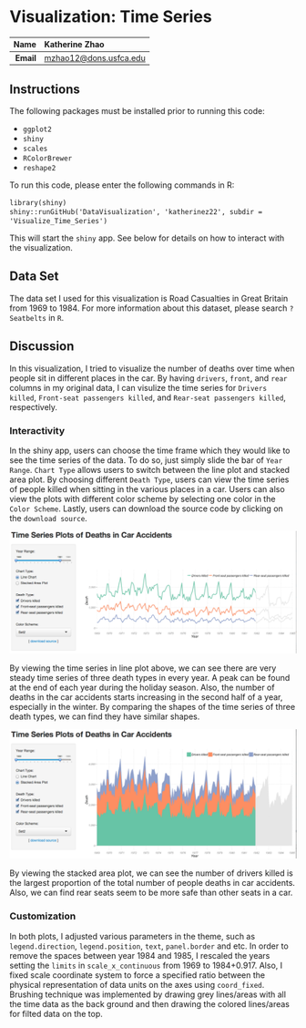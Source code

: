 Visualization: Time Series
==============================

| **Name**  | Katherine Zhao  |
|----------:|:-------------|
| **Email** | mzhao12@dons.usfca.edu |

## Instructions ##

The following packages must be installed prior to running this code:

- `ggplot2`
- `shiny`
- `scales`
- `RColorBrewer`
- `reshape2`

To run this code, please enter the following commands in R:

```
library(shiny)
shiny::runGitHub('DataVisualization', 'katherinez22', subdir = 'Visualize_Time_Series')
```

This will start the `shiny` app. See below for details on how to interact with the visualization.

## Data Set ##

The data set I used for this visualization is Road Casualties in Great Britain from 1969 to 1984. For more information about this dataset, please search `?Seatbelts` in `R`.

## Discussion ##

In this visualization, I tried to visualize the number of deaths over time when people sit in different places in the car. By having `drivers`, `front`, and `rear` columns in my original data, I can visulize the time series for `Drivers killed`, `Front-seat passengers killed`, and `Rear-seat passengers killed`, respectively.

### Interactivity ###

In the shiny app, users can choose the time frame which they would like to see the time series of the data. To do so, just simply slide the bar of `Year Range`. `Chart Type` allows users to switch between the line plot and stacked area plot. By choosing different `Death Type`, users can view the time series of people killed when sitting in the various places in a car. Users can also view the plots with different color scheme by selecting one color in the `Color Scheme`. Lastly, users can download the source code by clicking on the `download source`.

![Interactivity](lines.png)

By viewing the time series in line plot above, we can see there are very steady time series of three death types in every year. A peak can be found at the end of each year during the holiday season. Also, the number of deaths in the car accidents starts increasing in the second half of a year, especially in the winter. By comparing the shapes of the time series of three death types, we can find they have similar shapes. 

![Interactivity](areas.png)

By viewing the stacked area plot, we can see the number of drivers killed is the largest proportion of the total number of people deaths in car accidents. Also, we can find rear seats seem to be more safe than other seats in a car. 

### Customization ###

In both plots, I adjusted various parameters in the theme, such as `legend.direction`, `legend.position`, `text`, `panel.border` and etc. In order to remove the spaces between year 1984 and 1985, I rescaled the years setting the `limits` in `scale_x_continuous` from 1969 to 1984+0.917. Also, I fixed scale coordinate system to force a specified ratio between the physical representation of data units on the axes using `coord_fixed`. Brushing technique was implemented by drawing grey lines/areas with all the time data as the back ground and then drawing the colored lines/areas for filted data on the top. 
